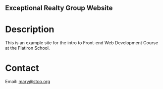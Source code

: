 Exceptional Realty Group Website
---

# Description

This is an example site for the intro to Front-end Web Development Course at the Flatiron School.

# Contact

Email: mary@stoo.org